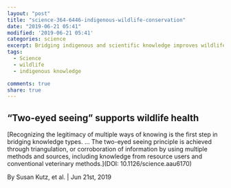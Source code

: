 ```yaml
---
layout: "post"
title: "science-364-6446-indigenous-wildlife-conservation"
date: "2019-06-21 05:41"
modified: '2019-06-21 05:41'
categories: science
excerpt: Bridging indigenous and scientific knowledge improves wildlife surveillance and fosters reconciliation
tags:
  - Science
  - wildlife
  - indigenous knowledge

comments: true
share: true
---
```


## “Two-eyed seeing” supports wildlife health

[Recognizing the legitimacy of multiple ways of knowing is the first step in bridging knowledge types. ... The two-eyed seeing principle is achieved through triangulation, or corroboration of information by using multiple methods and sources, including knowledge from resource users and conventional veterinary methods.](DOI: 10.1126/science.aau6170)

By Susan Kutz, et al. | Jun 21st, 2019
